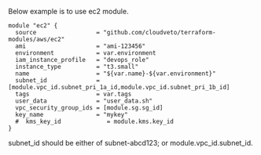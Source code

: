 Below example is to use ec2 module.
```
module "ec2" {
  source                 = "github.com/cloudveto/terraform-modules/aws/ec2"
  ami                    = "ami-123456"
  environment            = var.environment
  iam_instance_profile   = "devops_role"
  instance_type          = "t3.small"
  name                   = "${var.name}-${var.environment}"
  subnet_id              = [module.vpc_id.subnet_pri_1a_id,module.vpc_id.subnet_pri_1b_id]
  tags                   = var.tags
  user_data              = "user_data.sh"
  vpc_security_group_ids = [module.sg.sg_id]
  key_name               = "mykey"
  #  kms_key_id             = module.kms.key_id
}
```
subnet_id should be either of subnet-abcd123; or module.vpc_id.subnet_id.